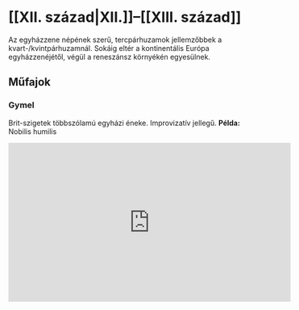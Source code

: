# [[XII. század|XII.]]–[[XIII. század]]
Az egyházzene népének szerű, tercpárhuzamok jellemzőbbek a kvart-/kvintpárhuzamnál. Sokáig eltér a kontinentális Európa egyházzenéjétől, végül a reneszánsz környékén egyesülnek.
## Műfajok
### Gymel
Brit-szigetek többszólamú egyházi éneke. Improvizatív jellegű.
**Példa:** Nobilis humilis
<iframe width="560" height="315" src="https://www.youtube-nocookie.com/embed/dvPTzEXfVhQ?si=6zkZ55Ax-LUyfoOs" title="YouTube video player" frameborder="0" allow="accelerometer; autoplay; clipboard-write; encrypted-media; gyroscope; picture-in-picture; web-share" allowfullscreen></iframe>
